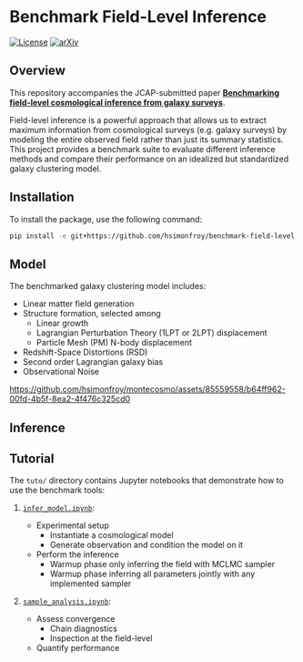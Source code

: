 # Benchmark Field-Level Inference

[![License](https://img.shields.io/badge/license-MIT-blue.svg)](LICENSE)
[![arXiv](https://img.shields.io/badge/astro--ph.CO-arXiv:2504.XXXX-b31b1b.svg)](https://arxiv.org/abs/2504.XXXX)


## Overview
This repository accompanies the JCAP-submitted paper [**Benchmarking field-level cosmological inference from galaxy surveys**]().

Field-level inference is a powerful approach that allows us to extract maximum information from cosmological surveys (e.g. galaxy surveys) by modeling the entire observed field rather than just its summary statistics. This project provides a benchmark suite to evaluate different inference methods and compare their performance on an idealized but standardized galaxy clustering model.


## Installation

To install the package, use the following command:

```bash
pip install -e git+https://github.com/hsimonfroy/benchmark-field-level.git#egg=flbench
```

## Model

The benchmarked galaxy clustering model includes:
 * Linear matter field generation
 * Structure formation, selected among
    * Linear growth
    * Lagrangian Perturbation Theory (1LPT or 2LPT) displacement
    * Particle Mesh (PM) N-body displacement
 * Redshift-Space Distortions (RSD)
 * Second order Lagrangian galaxy bias
 * Observational Noise

https://github.com/hsimonfroy/montecosmo/assets/85559558/b64ff962-00fd-4b5f-8ea2-4f476c325cd0

## Inference


## Tutorial

The `tuto/` directory contains Jupyter notebooks that demonstrate how to use the benchmark tools:


1. [`infer_model.ipynb`](https://github.com/hsimonfroy/benchmark-field-level/blob/main/tuto/infer_model.ipynb):
    * Experimental setup
        * Instantiate a cosmological model
        * Generate observation and condition the model on it
    * Perform the inference
        * Warmup phase only inferring the field with MCLMC sampler
        * Warmup phase inferring all parameters jointly with any implemented sampler 

2. [`sample_analysis.ipynb`](https://github.com/hsimonfroy/benchmark-field-level/blob/main/tuto/sample_analysis.ipynb):
    * Assess convergence
        * Chain diagnostics
        * Inspection at the field-level
    * Quantify performance

